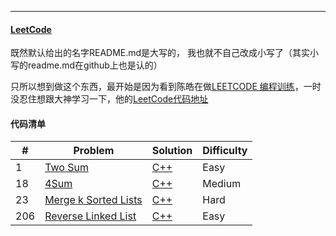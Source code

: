 
---
#### [LeetCode](https://leetcode.com/problemset/algorithms/)
既然默认给出的名字README.md是大写的， 我也就不自己改成小写了（其实小写的readme.md在github上也是认的）

只所以想到做这个东西，最开始是因为看到陈皓在做[LEETCODE 编程训练](http://www.coolshell.cn/articles/12052.html)，一时没忍住想跟大神学习一下，他的[LeetCode代码地址](https://github.com/haoel/leetcode)

#### 代码清单

|#		| Problem	| Solution  | Difficulty	|
|--	  |--			  |--			    |--				    |
|1		| [Two Sum](https://leetcode.com/problems/two-sum/)  | [C++](https://github.com/lixianmin/leetcode/tree/master/algorithms/two-sum) | Easy |
|18	  | [4Sum](https://leetcode.com/problems/4sum) | [C++](https://github.com/lixianmin/leetcode/tree/master/algorithms/4sum)| Medium	|
|23	  | [Merge k Sorted Lists](https://leetcode.com/problems/merge-k-sorted-lists/)  | [C++](https://github.com/lixianmin/leetcode/tree/master/algorithms/merge-k-sorted-lists) | Hard |
|206	| [Reverse Linked List](https://leetcode.com/problems/reverse-linked-list/)| [C++](https://github.com/lixianmin/leetcode/tree/master/algorithms/reverse-linked-list) | Easy |
